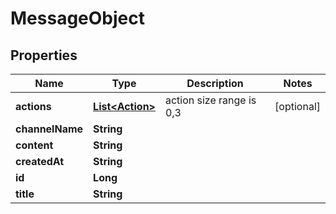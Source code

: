 

# MessageObject

## Properties

Name | Type | Description | Notes
------------ | ------------- | ------------- | -------------
**actions** | [**List&lt;Action&gt;**](Action.md) | action size range is 0,3 |  [optional]
**channelName** | **String** |  | 
**content** | **String** |  | 
**createdAt** | **String** |  | 
**id** | **Long** |  | 
**title** | **String** |  | 



